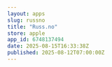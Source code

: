 ```yaml
---
layout: apps
slug: russno
title: "Russ.no"
store: apple
app_id: 6748137494
date: 2025-08-15T16:33:38Z
published: 2025-08-12T07:00:00Z
---
```

